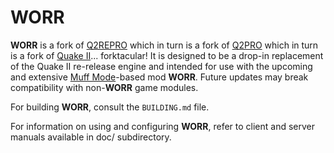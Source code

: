 WORR
====

**WORR** is a fork of [Q2REPRO](https://github.com/Paril/q2repro) which in turn
is a fork of [Q2PRO](https://github.com/skullernet/q2pro) which in turn is a fork
of [Quake II](https://github.com/id-Software/Quake-2)... forktacular! It is designed to be a
drop-in replacement of the Quake II re-release engine and intended for use
with the upcoming and extensive [Muff Mode](https://github.com/themuffinator/muffmode)-based mod **WORR**.
Future updates may break compatibility with non-**WORR** game modules.

For building **WORR**, consult the `BUILDING.md` file.

For information on using and configuring **WORR**, refer to client and server
manuals available in doc/ subdirectory.
